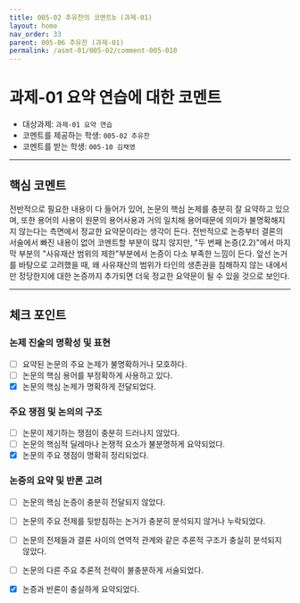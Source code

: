 ```yaml
---
title: 005-02 추유찬의 코멘트b (과제-01) 
layout: home
nav_order: 33
parent: 005-06 추유찬 (과제-01)
permalink: /asmt-01/005-02/comment-005-010
---
```


# 과제-01 요약 연습에 대한 코멘트

- 대상과제: `과제-01 요약 연습`
- 코멘트를 제공하는 학생: `005-02 추유찬` 
- 코멘트를 받는 학생: `005-10 김채영` 

---

## 핵심 코멘트
전반적으로 필요한 내용이 다 들어가 있어, 논문의 핵심 논제를 충분히 잘 요약하고 있으며, 또한 용어의 사용이 원문의 용어사용과 거의 일치해 용어때문에 의미가 불명확해지지 않는다는 측면에서 정교한 요약문이라는 생각이 든다. 
전반적으로 논증부터 결론의 서술에서 빠진 내용이 없어 코멘트할 부분이 많지 않지만, "두 번째 논증(2.2)"에서 마지막 부분의 "사유재산 범위의 제한"부분에서 논증이 다소 부족한 느낌이 든다. 앞선 논거를 바탕으로 고려했을 때, 왜 사유재산의 범위가 타인의 생존권을 침해하지 않는 내에서만 정당한지에 대한 논증까지 추가되면 더욱 정교한 요약문이 될 수 있을 것으로 보인다. 

---

## 체크 포인트

### 논제 진술의 명확성 및 표현  
- [ ] 요약된 논문의 주요 논제가 불명확하거나 모호하다.  
- [ ] 논문의 핵심 용어를 부정확하게 사용하고 있다.  
- [x] 논문의 핵심 논제가 명확하게 전달되었다.  

### 주요 쟁점 및 논의의 구조  
- [ ] 논문이 제기하는 쟁점이 충분히 드러나지 않았다.  
- [ ] 논문의 핵심적 딜레마나 논쟁적 요소가 불분명하게 요약되었다.  
- [x] 논문의 주요 쟁점이 명확히 정리되었다.  

### 논증의 요약 및 반론 고려  
- [ ] 논문의 핵심 논증이 충분히 전달되지 않았다.  
- [ ] 논문의 주요 전제를 뒷받침하는 논거가 충분히 분석되지 않거나 누락되었다.  
- [ ] 논문의 전제들과 결론 사이의 연역적 관계와 같은 추론적 구조가 충실히 분석되지 않았다.  
- [ ] 논문의 다른 주요 추론적 전략이 불충분하게 서술되었다.
- [x] 논증과 반론이 충실하게 요약되었다. 


